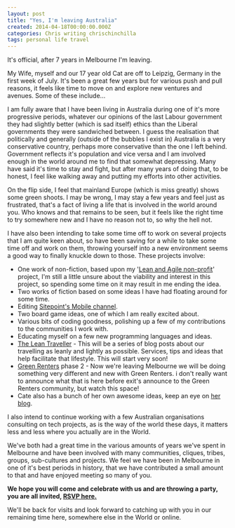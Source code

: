 ```yaml
---
layout: post
title: "Yes, I'm leaving Australia"
created: 2014-04-18T00:00:00.000Z
categories: Chris writing chrischinchilla
tags: personal life travel
---
```


It's official, after 7 years in Melbourne I'm leaving.

My Wife, myself and our 17 year old Cat are off to Leipzig, Germany in the first week of July. It's been a great few years but for various push and pull reasons, it feels like time to move on and explore new ventures and avenues. Some of these include...

I am fully aware that I have been living in Australia during one of it's more progressive periods, whatever our opinions of the last Labour government they had slightly better (which is sad itself) ethics than the Liberal governments they were sandwiched between. I guess the realisation that politically and generally (outside of the bubbles I exist in) Australia is a very conservative country, perhaps more conservative than the one I left behind. Government reflects it's population and vice versa and I am involved enough in the world around me to find that somewhat depressing. Many have said it's time to stay and fight, but after many years of doing that, to be honest, I feel like walking away and putting my efforts into other activities.

On the flip side, I feel that mainland Europe (which is miss greatly) shows some green shoots. I may be wrong, I may stay a few years and feel just as frustrated, that's a fact of living a life that is involved in the world around you. Who knows and that remains to be seen, but it feels like the right time to try somewhere new and I have no reason not to, so why the hell not.

I have also been intending to take some time off to work on several projects that I am quite keen about, so have been saving for a while to take some time off and work on them, throwing yourself into a new environment seems a good way to finally knuckle down to those. These projects involve:

- One work of non-fiction, based upon my '<a href="http://theleanagilenonprofit.com" target="_blank">Lean and Agile non-profit</a>' project, I'm still a little unsure about the viability and interest in this project, so spending some time on it may result in me ending the idea.
- Two works of fiction based on some ideas I have had floating around for some time.
- Editing <a href="http://www.sitepoint.com/mobile/" target="_blank">Sitepoint's Mobile channel</a>.
- Two board game ideas, one of which I am really excited about.
- Various bits of coding goodness, polishing up a few of my contributions to the communities I work with.
- Educating myself on a few new programming languages and ideas.
- <a href="/tags/lean-traveller" target="_blank">The Lean Traveller</a> - This will be a series of blog posts about our travelling as leanly and lightly as possible. Services, tips and ideas that help facilitate that lifestyle. This will start very soon!
- <a href="http://greenrenters.org/" target="_blank">Green Renters</a> phase 2 - Now we're leaving Melbourne we will be doing something very different and new with Green Renters. i don't really want to announce what that is here before exit's announce to the Green Renters community, but watch this space!
- Cate also has a bunch of her own awesome ideas, keep an eye on <a href="http://consumingcate.blogspot.com.au/" target="_blank">her blog</a>.

I also intend to continue working with a few Australian organisations consulting on tech projects, as is the way of the world these days, it matters less and less where you actually are in the World.

We've both had a great time in the various amounts of years we've spent in Melbourne and have been involved with many communities, cliques, tribes, groups, sub-cultures and projects. We feel we have been in Melbourne in one of it's best periods in history, that we have contributed a small amount to that and have enjoyed meeting so many of you.

**We hope you will come and celebrate with us and are throwing a party, you are all invited, <a href="http://www.eventbrite.com.au/e/cate-chris-leaving-shindig-tickets-11132518663" target="_blank">RSVP here.</a>**

We'll be back for visits and look forward to catching up with you in our remaining time here, somewhere else in the World or online.
